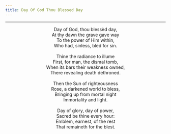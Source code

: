 ```yaml
---
title: Day Of God Thou Blessed Day
---
```


---
<center>
Day of God, thou blessèd day,<br/>
At thy dawn the grave gave way<br/>
To the power of Him within,<br/>
Who had, sinless, bled for sin.<br/>
<br/>
Thine the radiance to illume<br/>
First, for man, the dismal tomb,<br/>
When its bars their weakness owned,<br/>
There revealing death dethroned.<br/>
<br/>
Then the Sun of righteousness<br/>
Rose, a darkened world to bless,<br/>
Bringing up from mortal night<br/>
Immortality and light.<br/>
<br/>
Day of glory, day of power,<br/>
Sacred be thine every hour:<br/>
Emblem, earnest, of the rest<br/>
That remaineth for the blest.
</center>